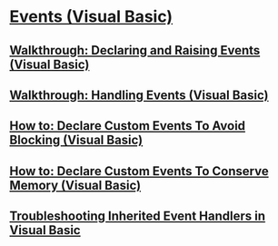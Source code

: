 # [Events (Visual Basic)](events.md)
## [Walkthrough: Declaring and Raising Events (Visual Basic)](walkthrough-declaring-and-raising-events.md)
## [Walkthrough: Handling Events (Visual Basic)](walkthrough-handling-events.md)
## [How to: Declare Custom Events To Avoid Blocking (Visual Basic)](how-to-declare-custom-events-to-avoid-blocking.md)
## [How to: Declare Custom Events To Conserve Memory (Visual Basic)](how-to-declare-custom-events-to-conserve-memory.md)
## [Troubleshooting Inherited Event Handlers in Visual Basic](troubleshooting-inherited-event-handlers.md)
